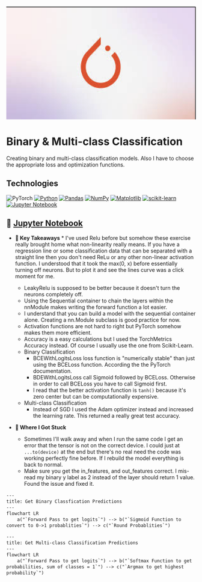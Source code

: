 <p align="center">
   <img src="https://github.com/AishaEvering/PyTorch_Exercises/blob/main/header_2.png" alt="Face Verfication" width="600" height="300">
</p>

# Binary & Multi-class Classification

Creating binary and multi-class classification models. Also I have to choose the appropriate loss and optimization functions.

## Technologies
![PyTorch](https://img.shields.io/badge/PyTorch-%23EE4C2C.svg?style=for-the-badge&logo=PyTorch&logoColor=white)
[![Python](https://img.shields.io/badge/python-3670A0?style=for-the-badge&logo=python&logoColor=ffdd54)](https://www.python.org/)
[![Pandas](https://img.shields.io/badge/pandas-%23150458.svg?style=for-the-badge&logo=pandas&logoColor=white)](https://pandas.pydata.org/)
[![NumPy](https://img.shields.io/badge/numpy-%23013243.svg?style=for-the-badge&logo=numpy&logoColor=white)](https://numpy.org/)
[![Matplotlib](https://img.shields.io/badge/Matplotlib-%23ffffff.svg?style=for-the-badge&logo=Matplotlib&logoColor=black)](https://matplotlib.org/)
[![scikit-learn](https://img.shields.io/badge/scikit--learn-%23F7931E.svg?style=for-the-badge&logo=scikit-learn&logoColor=white)](https://scikit-learn.org/stable/)
[![Jupyter Notebook](https://img.shields.io/badge/jupyter-%23FA0F00.svg?style=for-the-badge&logo=jupyter&logoColor=white)](https://jupyter.org/)

## 📙 [Jupyter Notebook](https://github.com/AishaEvering/PyTorch_Exercises/blob/main/02_pytorch_classification_exercises.ipynb)

* **🔑 Key Takeaways**
      * I've used Relu before but somehow these exercise really brought home what non-linearity really means.  If you have a regression line or some classification data that can be separated with a straight line then you don't need ReLu or any other non-linear activation function.  I understood that it took the max(0, x) before essentially turning off neurons.  But to plot it and see the lines curve was a click moment for me.
   * LeakyRelu is supposed to be better because it doesn't turn the neurons completely off.
   * Using the Sequential container to chain the layers within the nnModule makes writing the forward function a lot easier.
   * I understand that you can build a model with the sequential container alone.  Creating a nn.Module subclass is good practice for now.
   * Activation functions are not hard to right but PyTorch somehow makes them more efficient.
   * Accuracy is a easy calculations but I used the TorchMetrics Accuracy instead.  Of course I usually use the one from Scikit-Learn.
   * Binary Classification
      * BCEWithLogitsLoss loss function is "numerically stable" than just using the BCELoss function.  According the the PyTorch documentation.
      * BDEWithLogitsLoss call Sigmoid followed by BCELoss.  Otherwise in order to call BCELoss you have to call Sigmoid first.
      * I read that the better activation function is `tanh()`  because it's zero center but can be computationally expensive.  
    * Multi-class Classification
       * Instead of SGD I used the Adam optimizer instead and increased the learning rate.  This returned a really great test accuracy.

* **😤 Where I Got Stuck**

  * Sometimes I'll walk away and when I run the same code I get an error that the tensor is not on the correct device.  I could just at `...to(device)` at the end but there's no real need the code was working perfectly fine before.  If I rebuild the model everything is back to normal.
   * Make sure you get the in_features, and out_features correct.  I mis-read my binary y label as 2 instead of the layer should return 1 value.  Found the issue and fixed it.


```mermaid
---
title: Get Binary Classfication Predictions
---
flowchart LR
    a("`Forward Pass to get logits`") --> b("`Sigmoid Function to convert to 0->1 probablities`") --> c("`Round Probablities`")

```
```mermaid
---
title: Get Multi-class Classification Predictions
---
flowchart LR
    a("`Forward Pass to get logits`") --> b("`Softmax Function to get probabilities, sum of classes = 1`") --> c("`Argmax to get highest probability`")

```
